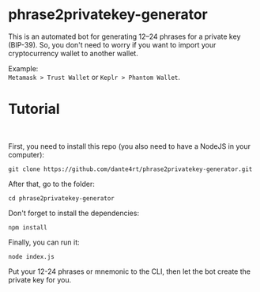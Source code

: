 # phrase2privatekey-generator
This is an automated bot for generating 12–24 phrases for a private key (BIP-39). So, you don't need to worry if you want to import your cryptocurrency wallet to another wallet. 
<br>

Example: <br>
`Metamask > Trust Wallet` or `Keplr > Phantom Wallet`.
<h1>Tutorial</h1>
<br>

First, you need to install this repo (you also need to have a NodeJS in your computer):
```
git clone https://github.com/dante4rt/phrase2privatekey-generator.git
```

After that, go to the folder:
```
cd phrase2privatekey-generator
```

Don't forget to install the dependencies: 

```
npm install
```

Finally, you can run it:
```
node index.js
```

Put your 12-24 phrases or mnemonic to the CLI, then let the bot create the private key for you.
